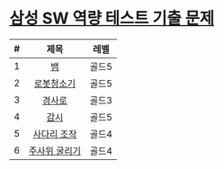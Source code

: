 # [삼성 SW 역량 테스트 기출 문제](https://www.acmicpc.net/workbook/view/1152)
|#|제목|레벨|
|:-:|:-:|:-:|
|1|[뱀](https://www.acmicpc.net/problem/3190)|골드5|
|2|[로봇청소기](https://www.acmicpc.net/problem/14503)|골드5|
|3|[경사로](https://www.acmicpc.net/problem/14890)|골드3|
|4|[감시](https://www.acmicpc.net/problem/15683)|골드5|
|5|[사다리 조작](https://www.acmicpc.net/problem/15684)|골드4|
|6|[주사위 굴리기](https://www.acmicpc.net/problem/14499)|골드4|
